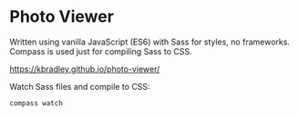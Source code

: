 # Photo Viewer

Written using vanilla JavaScript (ES6) with Sass for styles, no frameworks. Compass is used just for compiling Sass to CSS.

https://kbradley.github.io/photo-viewer/

Watch Sass files and compile to CSS:  
```
compass watch
```
